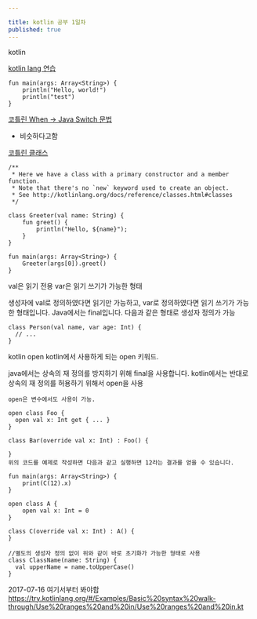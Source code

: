 ```yaml
---

title: kotlin 공부 1일차 
published: true
---
```



kotlin

[kotlin lang 연습](https://try.kotlinlang.org/#/Examples/Hello,%20world!/Simplest%20version/Simplest%20version.kt)



```
fun main(args: Array<String>) {
    println("Hello, world!")
    println("test")
}

```

[코틀린 When -> Java Switch 문법](https://kotlinlang.org/docs/reference/control-flow.html)
- 비슷하다고함 


[코틀린 클래스](http://kotlinlang.org/docs/reference/classes.html#classes)

```
/**
 * Here we have a class with a primary constructor and a member function.
 * Note that there's no `new` keyword used to create an object.
 * See http://kotlinlang.org/docs/reference/classes.html#classes
 */

class Greeter(val name: String) {
    fun greet() {
        println("Hello, ${name}");
    }
}

fun main(args: Array<String>) {
    Greeter(args[0]).greet()
}
```

val은 읽기 전용
var은 읽기 쓰기가 가능한 형태

생성자에 val로 정의하였다면 읽기만 가능하고, var로 정의하였다면 읽기 쓰기가 가능한 형태입니다. Java에서는 final입니다. 다음과 같은 형태로 생성자 정의가 가능

```
class Person(val name, var age: Int) {
  // ...
}
```

kotlin open
kotlin에서 사용하게 되는 open 키워드.

java에서는 상속의 재 정의를 방지하기 위해 final을 사용합니다.
kotlin에서는 반대로 상속의 재 정의를 허용하기 위해서 open을 사용

```
open은 변수에서도 사용이 가능.

open class Foo {
  open val x: Int get { ... }
}

class Bar(override val x: Int) : Foo() {

}
위의 코드를 예제로 작성하면 다음과 같고 실행하면 12라는 결과를 얻을 수 있습니다.

fun main(args: Array<String>) {
    print(C(12).x)
}

open class A {
    open val x: Int = 0
}

class C(override val x: Int) : A() {
}
```





```
//별도의 생성자 정의 없이 위와 같이 바로 초기화가 가능한 형태로 사용
class ClassName(name: String) {
  val upperName = name.toUpperCase()
}
```



2017-07-16 여기서부터 봐야함
https://try.kotlinlang.org/#/Examples/Basic%20syntax%20walk-through/Use%20ranges%20and%20in/Use%20ranges%20and%20in.kt